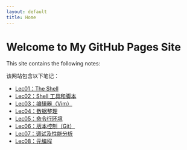 ```yaml
---
layout: default
title: Home
---
```


# Welcome to My GitHub Pages Site

This site contains the following notes:

该网站包含以下笔记：

- [Lec01：The Shell](Lec01-The%20Shell.md)
- [Lec02：Shell 工具和脚本](Lec02：Shell%20工具和脚本.md)
- [Lec03：编辑器（Vim）](Lec03：编辑器（Vim）.md)
- [Lec04：数据整理](Lec04：数据整理.md)
- [Lec05：命令行环境](Lec05：命令行环境.md)
- [Lec06：版本控制（Git）](Lec06：版本控制（Git）.md)
- [Lec07：调试及性能分析](Lec07：调试及性能分析.md)
- [Lec08：元编程](Lec08：元编程.md)
